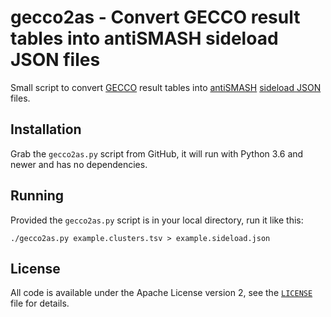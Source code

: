 gecco2as - Convert GECCO result tables into antiSMASH sideload JSON files
=========================================================================

Small script to convert [GECCO](https://gecco.embl.de/) result tables into
[antiSMASH](https://antismash.secondarymetabolites.org/)
[sideload JSON](https://docs.antismash.secondarymetabolites.org/sideloading/) files.


Installation
------------

Grab the `gecco2as.py` script from GitHub, it will run with Python 3.6 and newer and has no dependencies.


Running
-------

Provided the `gecco2as.py` script is in your local directory, run it like this:

```
./gecco2as.py example.clusters.tsv > example.sideload.json
```


License
-------

All code is available under the Apache License version 2, see the
[`LICENSE`](LICENSE) file for details.
